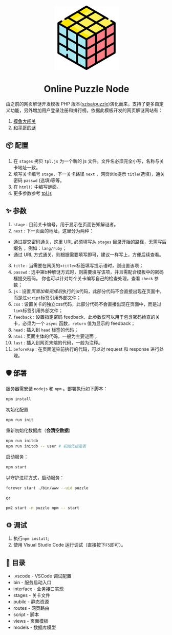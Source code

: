 <p align="center">
  <a href="https://p.hancel.org">
    <img width="200" src="./public/images/logo.png">
  </a>
</p>

<h1 align="center">Online Puzzle Node</h1>

由之前的网页解谜开发模板 PHP 版本([szisa/puzzle](https://github.com/szisa/puzzle))演化而来，支持了更多自定义功能，另外增加用户登录注册和排行榜。依据此模板开发的网页解谜网站有：

1. [摸鱼大闯关](https://p.hancel.org)
2. [和平哥的谜](https://puzzle.iwpz.net/)

## 📦 配置

1. 在 `stages` 拷贝 `tpl.js` 为一个新的 js 文件。文件名必须完全小写，名称与关卡地址一致。
2. 填写关卡编号 `stage`，下一关卡路径 `next` ，网页title提示 `title`(选填)，通关密码 `passwd` (选填)等等。
3. 在 `html()` 中编写谜面。
4. 更多参数参考 [tpl.js](stages/tpl.js)

## ✨ 参数
1. `stage` : 目前关卡编号，用于显示在页面告知解谜者。
2. `next` : 下一页面的地址，这里分为两种：  
 - 通过提交密码通关，这里 URL 必须填写从 `stages` 目录开始的路径，无需写后缀名 ，例如：`lang/ruby`；  
 - 通过 URL 方式通关，则根据需要填写即可，建议一样写上，方便后续查看。
3. `title` : 当需要在网页的`<title>`标签填写提示语时，则设置该项；
4. `passwd` : 选中第b种解谜方式时，则需要填写该项，并且需配合模板中的密码框提交密码。
你也可以针对每个关卡编写自己的检查处理，查看 `check` 参数； 
5. `js` :  设置*页面加载完成后*执行的js代码，此部分代码不会直接出现在页面中，而是过`script`标签引用外部文件；  
6. `css` : 设置关卡的独立css代码，此部分代码不会直接出现在页面中，而是过`link`标签引用外部文件；  
7. `feedback` : 设置指定密码 feedback，此参数仅可以用于包含密码检查的关卡，必须为一个 `async` 函数，`return` 值为显示的 feedback；  
8. `head` : 插入到 `head` 标签的代码；
9. `html` : 页面主体的代码，一般为主要谜面；
10. `last` : 插入到网页末端的代码，一般为注释。
11. `beforeRsp` : 在页面渲染前执行的代码，可以对 request 和 response 进行处理。

## 🛡 部署
服务器需安装 `nodejs` 和 `npm` 。部署执行如下脚本：
```bash
npm install
```

初始化配置
```bash
npm run init
```

重新初始化数据库（**会清空数据**）
```bash
npm run initdb
npm run initdb -- user # 初始化指定表
```

启动服务：
```bash
npm start
```

以守护进程方式，启动服务：
```bash
forever start ./bin/www --uid puzzle
```
or
```bash
pm2 start -n puzzle npm -- start
```

## ⚙️ 调试
1. 执行`npm install`;
2. 使用 Visual Studio Code 运行调试（直接按下`F5`即可）。

## 📁 目录
- .vscode - VSCode 调试配置
- bin - 服务启动入口  
- interface - 业务接口实现   
- stages - 关卡文件
- pubilc - 静态资源  
- routes - 网页路由  
- script - 脚本 
- views - 页面模板
- models - 数据库模型
